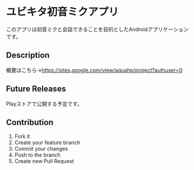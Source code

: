 # ユビキタ初音ミクアプリ
このアプリは初音ミクと会話できることを目的としたAndroidアプリケーションです。

## Description
概要はこちら→https://sites.google.com/view/aquahp/project?authuser=0

## Future Releases
Playストアで公開する予定です。

## Contribution
1. Fork it  
2. Create your feature branch  
3. Commit your changes  
4. Push to the branch  
5. Create new Pull Request
